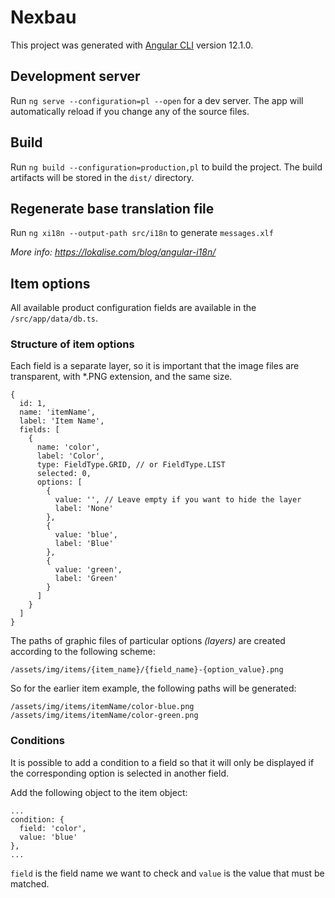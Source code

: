# Nexbau

This project was generated with [Angular CLI](https://github.com/angular/angular-cli) version 12.1.0.

## Development server

Run `ng serve --configuration=pl --open` for a dev server. The app will automatically reload if you change any of the source files.

## Build

Run `ng build --configuration=production,pl` to build the project. The build artifacts will be stored in the `dist/` directory.

## Regenerate base translation file

Run `ng xi18n --output-path src/i18n` to generate `messages.xlf`

*More info: https://lokalise.com/blog/angular-i18n/*

## Item options

All available product configuration fields are available in the `/src/app/data/db.ts`.

### Structure of item options

Each field is a separate layer, so it is important that the image files are transparent, with *.PNG extension, and the same size.

```
{
  id: 1,
  name: 'itemName',
  label: 'Item Name',
  fields: [
    {
      name: 'color',
      label: 'Color',
      type: FieldType.GRID, // or FieldType.LIST
      selected: 0,
      options: [
        {
          value: '', // Leave empty if you want to hide the layer 
          label: 'None'
        },
        {
          value: 'blue',
          label: 'Blue'
        },
        {
          value: 'green',
          label: 'Green'
        }
      ]
    }
  ]
}
```

The paths of graphic files of particular options *(layers)* are created according to the following scheme:

```
/assets/img/items/{item_name}/{field_name}-{option_value}.png
```

So for the earlier item example, the following paths will be generated:

```
/assets/img/items/itemName/color-blue.png
/assets/img/items/itemName/color-green.png
```

### Conditions

It is possible to add a condition to a field so that it will only be displayed if the corresponding option is selected in another field.

Add the following object to the item object:

```
...
condition: {
  field: 'color',
  value: 'blue'
},
...
```

`field` is the field name we want to check and `value` is the value that must be matched.
